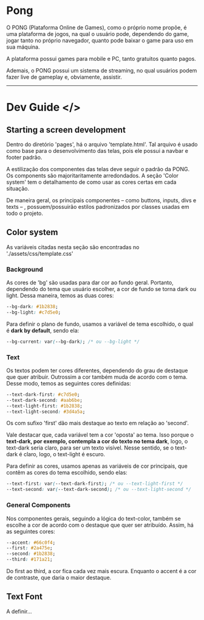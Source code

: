 # Pong

O PONG (Plataforma Online de Games), como o próprio nome propõe, é uma plataforma de jogos, na qual o usuário pode, dependendo do game, jogar tanto no próprio navegador, quanto pode baixar o game para uso em sua máquina.

A plataforma possui games para mobile e PC, tanto gratuitos quanto pagos.

Ademais, o PONG possui um sistema de streaming, no qual usuários podem fazer live de gameplay e, obviamente, assistir.

--------

# Dev Guide </>

## Starting a screen development

Dentro do diretório 'pages', há o arquivo 'template.html'. Tal arquivo é usado como base para o desenvolvimento das telas, pois ele possui a navbar e footer padrão.

A estilização dos componentes das telas deve seguir o padrão da PONG. Os components são majoritaritamente arredondados. A seção 'Color system' tem o detalhamento de como usar as cores certas em cada situação.

De maneira geral, os principais componentes – como buttons, inputs, divs e texts – , possuem/possuirão estilos padronizados por classes usadas em todo o projeto.

## Color system
As variáveis citadas nesta seção são encontradas no './assets/css/template.css'

### Background
As cores de 'bg' são usadas para dar cor ao fundo geral. Portanto, dependendo do tema que usuário escolher, a cor de fundo se torna dark ou light. Dessa maneira, temos as duas cores:

```css
--bg-dark: #1b2838;
--bg-light: #c7d5e0;
```

Para definir o plano de fundo, usamos a variável de tema escolhido, o qual é **dark by default**, sendo ela:

```css
--bg-current: var(--bg-dark); /* ou --bg-light */
```

### Text
Os textos podem ter cores diferentes, dependendo do grau de destaque que quer atribuir. Outrossim a cor também muda de acordo com o tema. Desse modo, temos as seguintes cores definidas:

```css
--text-dark-first: #c7d5e0;
--text-dark-second: #aab6be;
--text-light-first: #1b2838;
--text-light-second: #3d4a5a;
```

Os com sufixo 'first' dão mais destaque ao texto em relação ao 'second'.

Vale destacar que, cada variável tem a cor 'oposta' ao tema. Isso porque o **text-dark, por exemplo, contempla a cor do texto no tema dark**, logo, o text-dark seria claro, para ser um texto visível. Nesse sentido, se o text-dark é claro, logo, o text-light é escuro.

Para definir as cores, usamos apenas as variáveis de cor principais, que contêm as cores do tema escolhido, sendo elas:

```css
--text-first: var(--text-dark-first); /* ou --text-light-first */
--text-second: var(--text-dark-second); /* ou --text-light-second */
```


### General Components
Nos componentes gerais, seguindo a lógica do text-color, também se escolhe a cor de acordo com o destaque que quer ser atribuído. Assim, há as seguintes cores:

```css
--accent: #66c0f4;
--first: #2a475e;
--second: #1b2838;
--third: #171a21;
```

Do first ao third, a cor fica cada vez mais escura. Enquanto o accent é a cor de contraste, que daria o maior destaque.

## Text Font
A definir...

